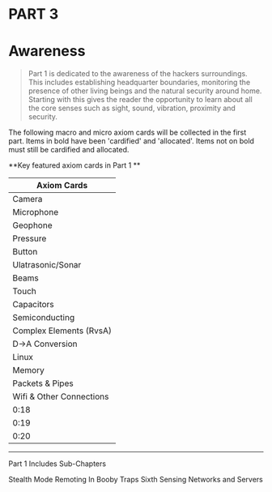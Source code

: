 
# PART 3

# Awareness
> Part 1 is dedicated to the awareness of the hackers surroundings. This includes establishing headquarter boundaries, monitoring the presence of other living beings and the natural security around home. Starting with this gives the reader the opportunity to learn about all the core senses such as sight, sound, vibration, proximity and security.

The following macro and micro axiom cards will be collected in the first part. Items in bold have been 'cardified' and 'allocated'. Items not on bold must still be cardified and allocated. 

**Key featured axiom cards in Part 1
**

| Axiom Cards |
| -- |
| Camera |
| Microphone |
| Geophone |
| Pressure |
| Button |
| Ulatrasonic/Sonar |
| Beams |
| Touch |
| Capacitors |
| Semiconducting |
| Complex Elements (RvsA) |
| D->A Conversion|
| Linux |
| Memory |
| Packets & Pipes |
| Wifi & Other Connections |
| 0:18 |
| 0:19 |
| 0:20 |

---


Part 1 Includes Sub-Chapters

Stealth Mode
Remoting In
Booby Traps
Sixth Sensing
Networks and Servers

















